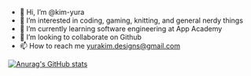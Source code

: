 - 👋 Hi, I’m @kim-yura
- 👀 I’m interested in coding, gaming, knitting, and general nerdy things
- 🌱 I’m currently learning software engineering at App Academy
- 💞️ I’m looking to collaborate on Github
- 📫 How to reach me yurakim.designs@gmail.com

[![Anurag's GitHub stats](https://github-readme-stats.vercel.app/api?username=kim-yura)](https://github.com/kim-yura/github-readme-stats)


<!---
kim-yura/kim-yura is a ✨ special ✨ repository because its `README.md` (this file) appears on your GitHub profile.
You can click the Preview link to take a look at your changes.
--->
